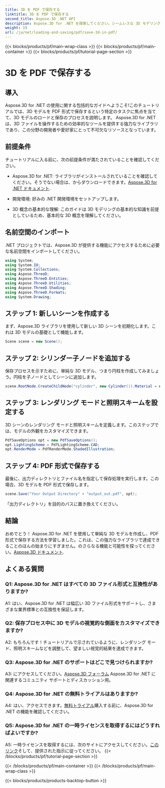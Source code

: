 ```yaml
---
title: 3D を PDF で保存する
linktitle: 3D を PDF で保存する
second_title: Aspose.3D .NET API
description: Aspose.3D for .NET を探索してください。シームレスな 3D モデリングとレンダリングのための頼りになるライブラリ。 3D モデルを PDF で簡単に保存できます。
weight: 19
url: /ja/net/loading-and-saving/pdf/save-3d-in-pdf/
---
```


{{< blocks/products/pf/main-wrap-class >}}
{{< blocks/products/pf/main-container >}}
{{< blocks/products/pf/tutorial-page-section >}}

# 3D を PDF で保存する

## 導入

Aspose.3D for .NET の使用に関する包括的なガイドへようこそ!このチュートリアルでは、3D モデルを PDF 形式で保存するという特定のタスクに焦点を当てて、3D モデルのロードと保存のプロセスを説明します。 Aspose.3D for .NET は、3D ファイルを操作するための効率的なツールを提供する強力なライブラリであり、この分野の開発者や愛好家にとって不可欠なリソースとなっています。

## 前提条件

チュートリアルに入る前に、次の前提条件が満たされていることを確認してください。

-  Aspose.3D for .NET: ライブラリがインストールされていることを確認してください。そうでない場合は、からダウンロードできます。[Aspose.3D for .NET ドキュメント](https://reference.aspose.com/3d/net/).

- 開発環境: 好みの .NET 開発環境をセットアップします。

- 3D 概念の基本的な理解: このガイドは 3D モデリングの基本的な知識を前提としているため、基本的な 3D 概念を理解してください。

## 名前空間のインポート

.NET プロジェクトでは、Aspose.3D が提供する機能にアクセスするために必要な名前空間をインポートしてください。

```csharp
using System;
using System.IO;
using System.Collections;
using Aspose.ThreeD;
using Aspose.ThreeD.Entities;
using Aspose.ThreeD.Utilities;
using Aspose.ThreeD.Shading;
using Aspose.ThreeD.Formats;
using System.Drawing;
```

## ステップ 1: 新しいシーンを作成する

まず、Aspose.3D ライブラリを使用して新しい 3D シーンを初期化します。これは 3D モデルの基礎として機能します。

```csharp
Scene scene = new Scene();
```

## ステップ 2: シリンダー子ノードを追加する

保存プロセスを示すために、単純な 3D モデル、つまり円柱を作成してみましょう。円柱を子ノードとしてシーンに追加します。

```csharp
scene.RootNode.CreateChildNode("cylinder", new Cylinder()).Material = new PhongMaterial() { DiffuseColor = new Vector3(Color.DarkCyan) };
```

## ステップ 3: レンダリング モードと照明スキームを設定する

3D シーンのレンダリング モードと照明スキームを定義します。このステップでは、モデルの外観をカスタマイズできます。

```csharp
PdfSaveOptions opt = new PdfSaveOptions();
opt.LightingScheme = PdfLightingScheme.CAD;
opt.RenderMode = PdfRenderMode.ShadedIllustration;
```

## ステップ 4: PDF 形式で保存する

最後に、出力ディレクトリとファイル名を指定して保存処理を実行します。この場合、3D モデルを PDF 形式で保存します。

```csharp
scene.Save("Your Output Directory" + "output_out.pdf", opt);
```

「出力ディレクトリ」を目的のパスに置き換えてください。

## 結論

おめでとう！ Aspose.3D for .NET を使用して単純な 3D モデルを作成し、PDF 形式で保存する方法を学習しました。これは、この強力なライブラリで達成できることのほんの始まりにすぎません。のさらなる機能と可能性を探ってください。[Aspose.3D ドキュメント](https://reference.aspose.com/3d/net/).

## よくある質問

### Q1: Aspose.3D for .NET はすべての 3D ファイル形式と互換性がありますか?

A1: はい、Aspose.3D for .NET は幅広い 3D ファイル形式をサポートし、さまざまな業界標準との互換性を保証します。

### Q2: 保存プロセス中に 3D モデルの視覚的な側面をカスタマイズできますか?

A2: もちろんです！チュートリアルで示されているように、レンダリング モード、照明スキームなどを調整して、望ましい視覚的結果を達成できます。

### Q3: Aspose.3D for .NET のサポートはどこで見つけられますか?

 A3: にアクセスしてください。[Aspose.3D フォーラム](https://forum.aspose.com/c/3d/18) Aspose.3D for .NET に関連するコミュニティ サポートとディスカッション用。

### Q4: Aspose.3D for .NET の無料トライアルはありますか?

 A4: はい、アクセスできます。[無料トライアル](https://releases.aspose.com/)購入する前に、Aspose.3D for .NET の機能を確認してください。

### Q5: Aspose.3D for .NET の一時ライセンスを取得するにはどうすればよいですか?

 A5: 一時ライセンスを取得するには、次のサイトにアクセスしてください。[このリンク](https://purchase.aspose.com/temporary-license/)そして、提供された指示に従ってください。
{{< /blocks/products/pf/tutorial-page-section >}}

{{< /blocks/products/pf/main-container >}}
{{< /blocks/products/pf/main-wrap-class >}}

{{< blocks/products/products-backtop-button >}}
